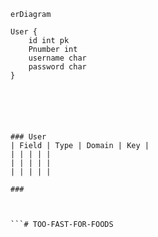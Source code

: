 

```mermaid
erDiagram

User {
    id int pk
    Pnumber int 
    username char
    password char
}






### User
| Field | Type | Domain | Key |
| | | | |
| | | | |
| | | | |

###



```#   T O O - F A S T - F O R - F O O D S  
 